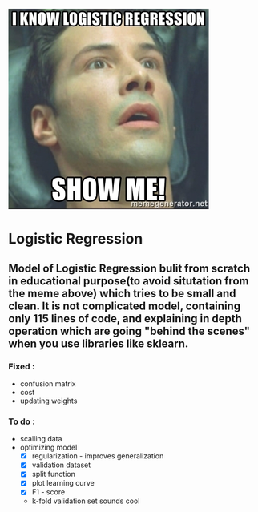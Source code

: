 ![MEME](https://github.com/maciejbalawejder/Logistic_Regression/blob/main/i-know-logistic-regression-show-me.jpg)
# Logistic Regression
Model of Logistic Regression bulit from scratch in educational purpose(to avoid situtation from the meme above) which tries to be small and clean. It is not complicated model, containing only 115 lines of code, and explaining in depth operation which are going "behind the scenes" when you use libraries like sklearn. 
---------------------------------------------------------------------------------------------------------------------------------------------

### Fixed :
* confusion matrix
* cost
* updating weights 

### To do :
* scalling data
* optimizing model
  * [x] regularization - improves generalization 
  * [x] validation dataset
  * [x] split function 
  * [x] plot learning curve
  * [x] F1 - score 
  * k-fold validation set sounds cool
 


